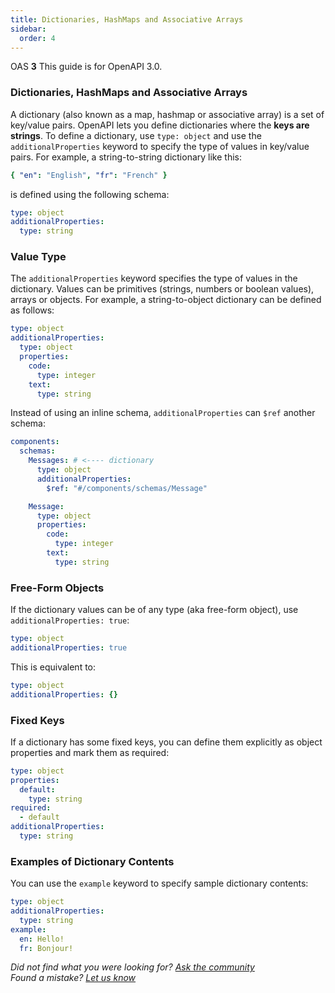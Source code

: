 ```yaml
---
title: Dictionaries, HashMaps and Associative Arrays
sidebar:
  order: 4
---
```


OAS **3** This guide is for OpenAPI 3.0.

### Dictionaries, HashMaps and Associative Arrays

A dictionary (also known as a map, hashmap or associative array) is a set of key/value pairs. OpenAPI lets you define dictionaries where the **keys are strings**. To define a dictionary, use `type: object` and use the `additionalProperties` keyword to specify the type of values in key/value pairs. For example, a string-to-string dictionary like this:

```yaml
{ "en": "English", "fr": "French" }
```

is defined using the following schema:

```yaml
type: object
additionalProperties:
  type: string
```

### Value Type

The `additionalProperties` keyword specifies the type of values in the dictionary. Values can be primitives (strings, numbers or boolean values), arrays or objects. For example, a string-to-object dictionary can be defined as follows:

```yaml
type: object
additionalProperties:
  type: object
  properties:
    code:
      type: integer
    text:
      type: string
```

Instead of using an inline schema, `additionalProperties` can `$ref` another schema:

```yaml
components:
  schemas:
    Messages: # <---- dictionary
      type: object
      additionalProperties:
        $ref: "#/components/schemas/Message"

    Message:
      type: object
      properties:
        code:
          type: integer
        text:
          type: string
```

### Free-Form Objects

If the dictionary values can be of any type (aka free-form object), use `additionalProperties: true`:

```yaml
type: object
additionalProperties: true
```

This is equivalent to:

```yaml
type: object
additionalProperties: {}
```

### Fixed Keys

If a dictionary has some fixed keys, you can define them explicitly as object properties and mark them as required:

```yaml
type: object
properties:
  default:
    type: string
required:
  - default
additionalProperties:
  type: string
```

### Examples of Dictionary Contents

You can use the `example` keyword to specify sample dictionary contents:

```yaml
type: object
additionalProperties:
  type: string
example:
  en: Hello!
  fr: Bonjour!
```

_Did not find what you were looking for? [Ask the community](https://community.smartbear.com/t5/Swagger-Open-Source-Tools/bd-p/SwaggerOSTools)  
Found a mistake? [Let us know](https://github.com/swagger-api/swagger.io/issues)_
